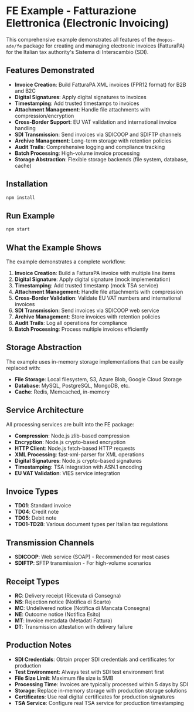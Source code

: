# FE Example - Fatturazione Elettronica (Electronic Invoicing)

This comprehensive example demonstrates all features of the `@nopos-ade/fe` package for creating and managing electronic invoices (FatturaPA) for the Italian tax authority's Sistema di Interscambio (SDI).

## Features Demonstrated

- **Invoice Creation**: Build FatturaPA XML invoices (FPR12 format) for B2B and B2C
- **Digital Signatures**: Apply digital signatures to invoices
- **Timestamping**: Add trusted timestamps to invoices
- **Attachment Management**: Handle file attachments with compression/encryption
- **Cross-Border Support**: EU VAT validation and international invoice handling
- **SDI Transmission**: Send invoices via SDICOOP and SDIFTP channels
- **Archive Management**: Long-term storage with retention policies
- **Audit Trails**: Comprehensive logging and compliance tracking
- **Batch Processing**: High-volume invoice processing
- **Storage Abstraction**: Flexible storage backends (file system, database, cache)

## Installation

```bash
npm install
```

## Run Example

```bash
npm start
```

## What the Example Shows

The example demonstrates a complete workflow:

1. **Invoice Creation**: Build a FatturaPA invoice with multiple line items
2. **Digital Signature**: Apply digital signature (mock implementation)
3. **Timestamping**: Add trusted timestamp (mock TSA service)
4. **Attachment Management**: Handle file attachments with compression
5. **Cross-Border Validation**: Validate EU VAT numbers and international invoices
6. **SDI Transmission**: Send invoices via SDICOOP web service
7. **Archive Management**: Store invoices with retention policies
8. **Audit Trails**: Log all operations for compliance
9. **Batch Processing**: Process multiple invoices efficiently

## Storage Abstraction

The example uses in-memory storage implementations that can be easily replaced with:

- **File Storage**: Local filesystem, S3, Azure Blob, Google Cloud Storage
- **Database**: MySQL, PostgreSQL, MongoDB, etc.
- **Cache**: Redis, Memcached, in-memory

## Service Architecture

All processing services are built into the FE package:

- **Compression**: Node.js zlib-based compression
- **Encryption**: Node.js crypto-based encryption
- **HTTP Client**: Node.js fetch-based HTTP requests
- **XML Processing**: fast-xml-parser for XML operations
- **Digital Signatures**: Node.js crypto-based signatures
- **Timestamping**: TSA integration with ASN.1 encoding
- **EU VAT Validation**: VIES service integration

## Invoice Types

- **TD01**: Standard invoice
- **TD04**: Credit note
- **TD05**: Debit note
- **TD01-TD28**: Various document types per Italian tax regulations

## Transmission Channels

- **SDICOOP**: Web service (SOAP) - Recommended for most cases
- **SDIFTP**: SFTP transmission - For high-volume scenarios

## Receipt Types

- **RC**: Delivery receipt (Ricevuta di Consegna)
- **NS**: Rejection notice (Notifica di Scarto)
- **MC**: Undelivered notice (Notifica di Mancata Consegna)
- **NE**: Outcome notice (Notifica Esito)
- **MT**: Invoice metadata (Metadati Fattura)
- **DT**: Transmission attestation with delivery failure

## Production Notes

- **SDI Credentials**: Obtain proper SDI credentials and certificates for production
- **Test Environment**: Always test with SDI test environment first
- **File Size Limit**: Maximum file size is 5MB
- **Processing Time**: Invoices are typically processed within 5 days by SDI
- **Storage**: Replace in-memory storage with production storage solutions
- **Certificates**: Use real digital certificates for production signatures
- **TSA Service**: Configure real TSA service for production timestamping
